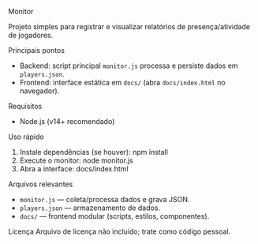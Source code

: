 Monitor

Projeto simples para registrar e visualizar relatórios de presença/atividade de jogadores.

Principais pontos

- Backend: script principal `monitor.js` processa e persiste dados em `players.json`.
- Frontend: interface estática em `docs/` (abra `docs/index.html` no navegador).

Requisitos

- Node.js (v14+ recomendado)

Uso rápido

1. Instale dependências (se houver):
   npm install
2. Execute o monitor:
   node monitor.js
3. Abra a interface:
   docs/index.html

Arquivos relevantes

- `monitor.js` — coleta/processa dados e grava JSON.
- `players.json` — armazenamento de dados.
- `docs/` — frontend modular (scripts, estilos, componentes).

Licença
Arquivo de licença não incluído; trate como código pessoal.
